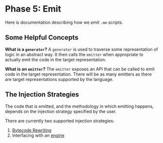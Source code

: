 # Phase 5: Emit #

Here is documentation describing how we _emit_ `.mm` scripts.

## Some Helpful Concepts ##

**What is a `generator`?**
A `generator` is used to traverse some representation of logic in an abstract way.
It then calls the `emitter` when appropriate to actually emit the code in the target representation.

**What is an `emitter`?**
The `emitter` exposes an API that can be called to emit code in the target representation.
There will be as many emitters as there are target representations supported by the language.

## The Injection Strategies ##

The code that is emitted, and the methodology in which emitting happens, depends on the injection strategy specified by the user.

There are currently two supported injection strategies:
1. [Bytecode Rewriting](rewriting_target.md)
2. Interfacing with an [engine](engine_target.md)
